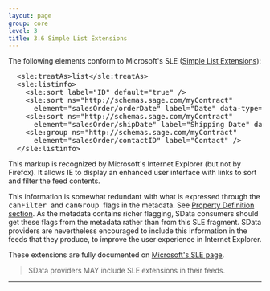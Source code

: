 ```yaml
---
layout: page
group: core
level: 3
title: 3.6 Simple List Extensions
---
```


The following elements conform to Microsoft's SLE
([Simple
List Extensions](http://msdn.microsoft.com/en-us/library/ms686417(v=vs.85).aspx)):

<pre>&nbsp; &lt;sle:treatAs&gt;list&lt;/sle:treatAs&gt;
&nbsp;&nbsp;&lt;sle:listinfo&gt;
&nbsp;&nbsp;&nbsp;&nbsp;&lt;sle:sort label="ID" default="true" /&gt;
&nbsp;&nbsp;&nbsp;&nbsp;&lt;sle:sort ns="http://schemas.sage.com/myContract" 
&nbsp;&nbsp;&nbsp;&nbsp;&nbsp; element="salesOrder/orderDate" label="Date" data-type="date" /&gt;
&nbsp;&nbsp;&nbsp;&nbsp;&lt;sle:sort ns="http://schemas.sage.com/myContract" 
&nbsp;&nbsp;&nbsp;&nbsp;&nbsp; element="salesOrder/shipDate" label="Shipping Date" data-type="date" /&gt;
&nbsp;&nbsp;&nbsp;&nbsp;&lt;sle:group ns="http://schemas.sage.com/myContract" 
&nbsp;&nbsp;&nbsp;&nbsp;&nbsp; element="salesOrder/contactID" label="Contact" /&gt;
&nbsp;&nbsp;&lt;/sle:listinfo&gt;</pre>

This markup is recognized by Microsoft's Internet Explorer (but not by
Firefox). It allows IE to display an enhanced user interface with links to sort
and filter the feed contents.

This information is somewhat redundant with what is expressed through the
<tt>canFilter </tt>and <tt>canGroup </tt>flags in the metadata. See
[Property Definition section](../0403/ "4.3 Property Definition"). As the metadata
contains richer flagging, SData consumers should get these flags from the
metadata rather than from this SLE fragment. SData providers are nevertheless
encouraged to include this information in the feeds that they produce, to
improve the user experience in Internet Explorer.

These extensions are fully documented on
[Microsoft's
SLE page](http://msdn.microsoft.com/en-us/library/ms686417(v=vs.85).aspx).

<blockquote class="compliance">SData providers MAY include SLE extensions in their feeds.</blockquote>

* * *